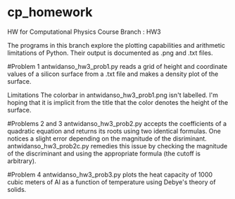 # cp_homework
HW for Computational Physics Course 
Branch : HW3 

The programs in this branch explore the plotting capabilities and arithmetic limitations of Python. Their output is documented as .png and .txt files. 

#Problem 1 
antwidanso_hw3_prob1.py reads a grid of height and coordinate values of a silicon surface from a .txt file and makes a density plot of the surface. 

Limitations
The colorbar in antwidanso_hw3_prob1.png isn't labelled. I'm hoping that it is implicit from the title that the color denotes the height of the surface. 

#Problems 2 and 3
antwidanso_hw3_prob2.py accepts the coefficients of a quadratic equation and returns its roots using two identical formulas. One notices a slight error depending on the magnitude of the disriminant. antwidanso_hw3_prob2c.py remedies this issue by checking the magnitude of the discriminant and using the appropriate formula (the cutoff is arbitrary). 

#Problem 4
antwidanso_hw3_prob3.py plots the heat capacity of 1000 cubic meters of Al as a function of temperature using Debye's theory of solids. 
